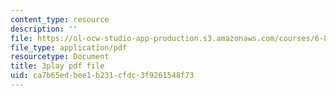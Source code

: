 ```yaml
---
content_type: resource
description: ''
file: https://ol-ocw-studio-app-production.s3.amazonaws.com/courses/6-851-advanced-data-structures-spring-2012/ca7b65edbee1b231cfdc3f9261548f73_WqCWghETNDc.pdf
file_type: application/pdf
resourcetype: Document
title: 3play pdf file
uid: ca7b65ed-bee1-b231-cfdc-3f9261548f73
---
```

